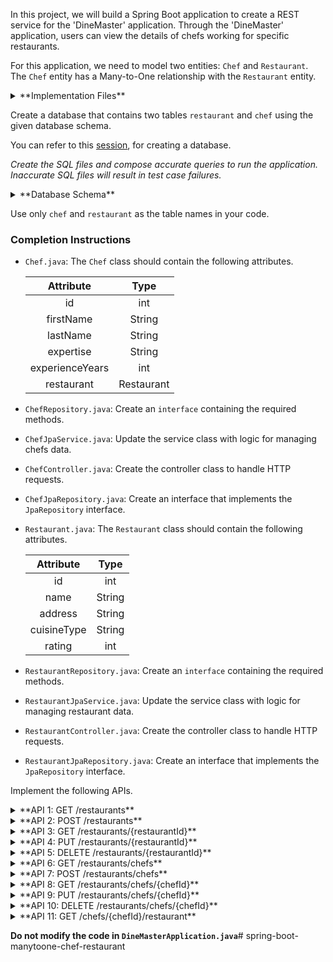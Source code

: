 In this project, we will build a Spring Boot application to create a REST service for the 'DineMaster' application. Through the 'DineMaster' application, users can view the details of chefs working for specific restaurants.

For this application, we need to model two entities: `Chef` and `Restaurant`. The `Chef` entity has a Many-to-One relationship with the `Restaurant` entity.

<details>
<summary>**Implementation Files**</summary>

Use these files to complete the implementation:

- `ChefController.java`
- `ChefRepository.java`
- `ChefJpaService.java`
- `ChefJpaRepository.java`
- `Chef.java`
- `RestaurantController.java`
- `RestaurantRepository.java`
- `RestaurantJpaService.java`
- `RestaurantJpaRepository.java`
- `Restaurant.java`

</details>

Create a database that contains two tables `restaurant` and `chef` using the given database schema.

You can refer to this [session](https://learning.ccbp.in/course?c_id=e345dfa4-f5ce-406e-b19a-4ed720c54136&s_id=6a60610e-79c2-4e15-b675-45ddbd9bbe82&t_id=f880166e-2f51-4403-81a0-d2430694dae8), for creating a database.

_Create the SQL files and compose accurate queries to run the application. Inaccurate SQL files will result in test case failures._

<details>
<summary>**Database Schema**</summary>

#### Chef Table

|     Columns     |                 Type                  |
| :-------------: | :-----------------------------------: |
|       id        | INTEGER (Primary Key, Auto Increment) |
|    firstName    |                 TEXT                  |
|    lastName     |                 TEXT                  |
|    expertise    |                 TEXT                  |
| experienceYears |                INTEGER                |
|  restaurantId   |                INTEGER                |

#### Restaurant Table

|   Columns   |                 Type                  |
| :---------: | :-----------------------------------: |
|     id      | INTEGER (Primary Key, Auto Increment) |
|    name     |                 TEXT                  |
|   address   |                 TEXT                  |
| cuisineType |                 TEXT                  |
|   rating    |         INTEGER (Foreign Key)         |

You can use the given sample data to populate the tables.

<details>
<summary>**Sample Data**</summary>

#### Restaurant Data

|  id   |    name     |   address   | cuisineType | rating |
| :---: | :---------: | :---------: | :---------: | :----: |
|   1   | Fine Dining | 123 Main St |  European   |   5    |
|   2   |  Taco Bell  | 456 Elm St  |  Fast Food  |   3    |
|   3   | Sushi Place | 789 Oak St  |  Japanese   |   4    |

#### Chef Data

| firstName | lastName |  expertise  | experienceYears | restaurantId |
| :-------: | :------: | :---------: | :-------------: | :----------: |
|   John    |   Doe    |  Sous Chef  |        5        |      1       |
|   Jane    |   Doe    | Pastry Chef |        7        |      1       |
|   Mike    |  Smith   |  Head Chef  |       10        |      2       |
|   Emily   | Johnson  | Sushi Chef  |        8        |      3       |
|   Anna    | Williams | Pastry Chef |        6        |      3       |
|   Mark    |  Brown   |  Sous Chef  |        4        |      2       |

</details>

</details>

<MultiLineNote>

Use only `chef` and `restaurant` as the table names in your code.

</MultiLineNote>

### Completion Instructions

- `Chef.java`: The `Chef` class should contain the following attributes.

    |    Attribute    |    Type    |
    | :-------------: | :--------: |
    |       id        |    int     |
    |    firstName    |   String   |
    |    lastName     |   String   |
    |    expertise    |   String   |
    | experienceYears |    int     |
    |   restaurant    | Restaurant |

- `ChefRepository.java`: Create an `interface` containing the required methods.
- `ChefJpaService.java`: Update the service class with logic for managing chefs data.
- `ChefController.java`: Create the controller class to handle HTTP requests.
- `ChefJpaRepository.java`: Create an interface that implements the `JpaRepository` interface.
  
- `Restaurant.java`: The `Restaurant` class should contain the following attributes.

    |  Attribute  |  Type  |
    | :---------: | :----: |
    |     id      |  int   |
    |    name     | String |
    |   address   | String |
    | cuisineType | String |
    |   rating    |  int   |

- `RestaurantRepository.java`: Create an `interface` containing the required methods.
- `RestaurantJpaService.java`: Update the service class with logic for managing restaurant data.
- `RestaurantController.java`: Create the controller class to handle HTTP requests.
- `RestaurantJpaRepository.java`: Create an interface that implements the `JpaRepository` interface.

Implement the following APIs.

<details>
<summary>**API 1: GET /restaurants**</summary>

#### Path: `/restaurants`

#### Method: `GET`

#### Description:

Returns a list of all restaurants in the `restaurant` table.

#### Response

```json
[
    {
        "id": 1,
        "name": "Fine Dining",
        "address": "123 Main St",
        "cuisineType": "European",
        "rating": 5
    },
    ...
]
```

</details>

<details>
<summary>**API 2: POST /restaurants**</summary>

#### Path: `/restaurants`

#### Method: `POST`

#### Description:

Creates a new restaurant in the `restaurant` table. The `restaurantId` is auto-incremented.

#### Request

```json
{
    "name": "Pasta House",
    "address": "222 Pasta St",
    "cuisineType": "Italian",
    "rating": 4
}
```

#### Response

```json
{
    "id": 4,
    "name": "Pasta House",
    "address": "222 Pasta St",
    "cuisineType": "Italian",
    "rating": 4
}
```

</details>

<details>
<summary>**API 3: GET /restaurants/{restaurantId}**</summary>

#### Path: `/restaurants/{restaurantId}`

#### Method: `GET`

#### Description:

Returns a restaurant based on the `restaurantId`. If the given `restaurantId` is not found in the `restaurant` table, raise `ResponseStatusException` with `HttpStatus.NOT_FOUND`.


#### Success Response

```json
{
    "id": 2,
    "name": "Taco Bell",
    "address": "456 Elm St",
    "cuisineType": "Fast Food",
    "rating": 3
}
```

</details>

<details>
<summary>**API 4: PUT /restaurants/{restaurantId}**</summary>

#### Path: `/restaurants/{restaurantId}`

#### Method: `PUT`

#### Description:

Updates the details of a Restaurant based on the `RestaurantId` and returns the updated Restaurant details. If the given `RestaurantId` is not found in the `Restaurant` table, raise `ResponseStatusException` with `HttpStatus.NOT_FOUND`.

#### Request

```json
{
    "rating": 4
}
```

#### Success Response

```json
{
    "id": 2,
    "name": "Taco Bell",
    "address": "456 Elm St",
    "cuisineType": "Fast Food",
    "rating": 4
}
```

</details>

<details>
<summary>**API 5: DELETE /restaurants/{restaurantId}**</summary>

#### Path: `/restaurants/{restaurantId}`

#### Method: `DELETE`

#### Description:

Deletes a restaurant from the `restaurant` table based on the `restaurantId` and returns the status code `204`(raise `ResponseStatusException` with `HttpStatus.NO_CONTENT`). If the given `restaurantId` is not found in the `restaurant` table, raise `ResponseStatusException` with `HttpStatus.NOT_FOUND`. 

</details>

<details>
<summary>**API 6: GET /restaurants/chefs**</summary>

#### Path: `/restaurants/chefs`

#### Method: `GET`

#### Description:

Returns a list of all chefs in the `chef` table.

#### Response

```json
[
    {
        "id": 1,
        "firstName": "John",
        "lastName": "Doe",
        "expertise": "Sous Chef",
        "experienceYears": 5,
        "restaurant": {
            "id": 1,
            "name": "Fine Dining",
            "address": "123 Main St",
            "cuisineType": "European",
            "rating": 5
        }
    },
    ...
]
```

</details>

<details>
<summary>**API 7: POST /restaurants/chefs**</summary>

#### Path: `/restaurants/chefs`

#### Method: `POST`

#### Description:

Creates a new chef in the `chef` table and create an association between the chef and the restaurant based on the `id` of the `restaurant` field. The `chefId` is auto-incremented.

#### Request

```json
{
    "firstName": "Sara",
    "lastName": "Lee",
    "expertise": "Pastry Chef",
    "experienceYears": 9,
    "restaurant": {
        "id": 4
    }
}
```

#### Response

```json
{
    "id": 7,
    "firstName": "Sara",
    "lastName": "Lee",
    "expertise": "Pastry Chef",
    "experienceYears": 9,
    "restaurant": {
        "id": 4,
        "name": "Pasta House",
        "address": "222 Pasta St",
        "cuisineType": "Italian",
        "rating": 4
    }
}
```

</details>

<details>
<summary>**API 8: GET /restaurants/chefs/{chefId}**</summary>

#### Path: `/restaurants/chefs/{chefId}`

#### Method: `GET`

#### Description:

Returns a chef based on the `chefId`. If the given `chefId` is not found in the `chef` table, raise `ResponseStatusException` with `HttpStatus.NOT_FOUND`.


#### Success Response

```json
{
    "id": 2,
    "firstName": "Jane",
    "lastName": "Doe",
    "expertise": "Pastry Chef",
    "experienceYears": 7,
    "restaurant": {
        "id": 1,
        "name": "Fine Dining",
        "address": "123 Main St",
        "cuisineType": "European",
        "rating": 5
    }
}
```

</details>

<details>
<summary>**API 9: PUT /restaurants/chefs/{chefId}**</summary>

#### Path: `/restaurants/chefs/{chefId}`

#### Method: `PUT`

#### Description:

Updates the details of a chef based on the `chefId` and returns the updated chef details. If the `id` in the `restaurant` field is provided, update the association between the chef and the restaurant based on the `id`. If the given `chefId` is not found in the `chef` table, raise `ResponseStatusException` with `HttpStatus.NOT_FOUND`.

#### Request

```json
{
    "experienceYears": 8
}
```

#### Success Response

```json
{
    "id": 2,
    "firstName": "Jane",
    "lastName": "Doe",
    "expertise": "Pastry Chef",
    "experienceYears": 8,
    "restaurant": {
        "id": 1,
        "name": "Fine Dining",
        "address": "123 Main St",
        "cuisineType": "European",
        "rating": 5
    }
}
```

</details>

<details>
<summary>**API 10: DELETE /restaurants/chefs/{chefId}**</summary>

#### Path: `/restaurants/chefs/{chefId}`

#### Method: `DELETE`

#### Description:

Deletes a chef from the `chef` table based on the `chefId` and returns the status code `204`(raise `ResponseStatusException` with `HttpStatus.NO_CONTENT`). If the given `chefId` is not found in the `chef` table, raise `ResponseStatusException` with `HttpStatus.NOT_FOUND`.

</details>

<details>
<summary>**API 11: GET /chefs/{chefId}/restaurant**</summary>

#### Path: `/chefs/{chefId}/restaurant`

#### Method: `GET`

#### Description:

Returns a restaurant of the chef based on the `chefId`. If the given `chefId` is not found in the `chef` table, raise `ResponseStatusException` with `HttpStatus.NOT_FOUND`.

#### Response

```json
{
    "id": 1,
    "name": "Fine Dining",
    "address": "123 Main St",
    "cuisineType": "European",
    "rating": 5
}
```

</details>

**Do not modify the code in `DineMasterApplication.java`**# spring-boot-manytoone-chef-restaurant
